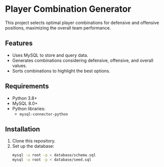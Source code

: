 # Player Combination Generator

This project selects optimal player combinations for defensive and offensive positions, maximizing the overall team performance.

## Features
- Uses MySQL to store and query data.
- Generates combinations considering defensive, offensive, and overall values.
- Sorts combinations to highlight the best options.

## Requirements
- Python 3.8+
- MySQL 8.0+
- Python libraries:
  - `mysql-connector-python`

## Installation
1. Clone this repository.
2. Set up the database:
   ```bash
   mysql -u root -p < database/schema.sql
   mysql -u root -p < database/seed.sql
